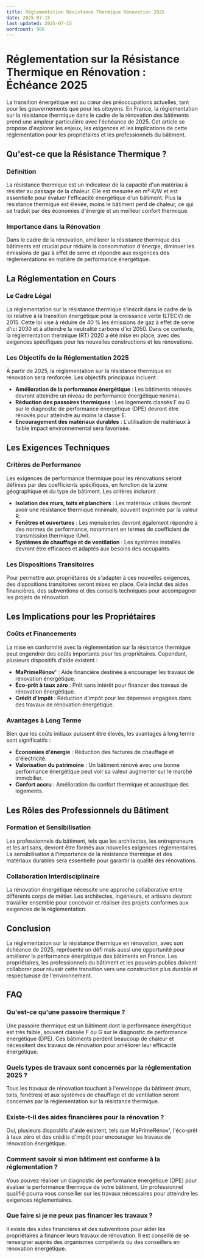 ```yaml
---
title: Réglementation Résistance Thermique Rénovation 2025
date: 2025-07-15
last_updated: 2025-07-15
wordcount: 966
---
```


# Réglementation sur la Résistance Thermique en Rénovation : Échéance 2025

La transition énergétique est au cœur des préoccupations actuelles, tant pour les gouvernements que pour les citoyens. En France, la réglementation sur la résistance thermique dans le cadre de la rénovation des bâtiments prend une ampleur particulière avec l'échéance de 2025. Cet article se propose d'explorer les enjeux, les exigences et les implications de cette réglementation pour les propriétaires et les professionnels du bâtiment.

## Qu'est-ce que la Résistance Thermique ?

### Définition

La résistance thermique est un indicateur de la capacité d'un matériau à résister au passage de la chaleur. Elle est mesurée en m²·K/W et est essentielle pour évaluer l'efficacité énergétique d'un bâtiment. Plus la résistance thermique est élevée, moins le bâtiment perd de chaleur, ce qui se traduit par des économies d'énergie et un meilleur confort thermique.

### Importance dans la Rénovation

Dans le cadre de la rénovation, améliorer la résistance thermique des bâtiments est crucial pour réduire la consommation d'énergie, diminuer les émissions de gaz à effet de serre et répondre aux exigences des réglementations en matière de performance énergétique.

## La Réglementation en Cours

### Le Cadre Légal

La réglementation sur la résistance thermique s'inscrit dans le cadre de la loi relative à la transition énergétique pour la croissance verte (LTECV) de 2015. Cette loi vise à réduire de 40 % les émissions de gaz à effet de serre d'ici 2030 et à atteindre la neutralité carbone d'ici 2050. Dans ce contexte, la réglementation thermique (RT) 2020 a été mise en place, avec des exigences spécifiques pour les nouvelles constructions et les rénovations.

### Les Objectifs de la Réglementation 2025

À partir de 2025, la réglementation sur la résistance thermique en rénovation sera renforcée. Les objectifs principaux incluent :

- **Amélioration de la performance énergétique** : Les bâtiments rénovés devront atteindre un niveau de performance énergétique minimal.
- **Réduction des passoires thermiques** : Les logements classés F ou G sur le diagnostic de performance énergétique (DPE) devront être rénovés pour atteindre au moins la classe E.
- **Encouragement des matériaux durables** : L'utilisation de matériaux à faible impact environnemental sera favorisée.

## Les Exigences Techniques

### Critères de Performance

Les exigences de performance thermique pour les rénovations seront définies par des coefficients spécifiques, en fonction de la zone géographique et du type de bâtiment. Les critères incluront :

- **Isolation des murs, toits et planchers** : Les matériaux utilisés devront avoir une résistance thermique minimale, souvent exprimée par la valeur R.
- **Fenêtres et ouvertures** : Les menuiseries devront également répondre à des normes de performance, notamment en termes de coefficient de transmission thermique (Uw).
- **Systèmes de chauffage et de ventilation** : Les systèmes installés devront être efficaces et adaptés aux besoins des occupants.

### Les Dispositions Transitoires

Pour permettre aux propriétaires de s'adapter à ces nouvelles exigences, des dispositions transitoires seront mises en place. Cela inclut des aides financières, des subventions et des conseils techniques pour accompagner les projets de rénovation.

## Les Implications pour les Propriétaires

### Coûts et Financements

La mise en conformité avec la réglementation sur la résistance thermique peut engendrer des coûts importants pour les propriétaires. Cependant, plusieurs dispositifs d'aide existent :

- **MaPrimeRénov'** : Aide financière destinée à encourager les travaux de rénovation énergétique.
- **Éco-prêt à taux zéro** : Prêt sans intérêt pour financer des travaux de rénovation énergétique.
- **Crédit d'impôt** : Réduction d'impôt pour les dépenses engagées dans des travaux de rénovation énergétique.

### Avantages à Long Terme

Bien que les coûts initiaux puissent être élevés, les avantages à long terme sont significatifs :

- **Économies d'énergie** : Réduction des factures de chauffage et d'électricité.
- **Valorisation du patrimoine** : Un bâtiment rénové avec une bonne performance énergétique peut voir sa valeur augmenter sur le marché immobilier.
- **Confort accru** : Amélioration du confort thermique et acoustique des logements.

## Les Rôles des Professionnels du Bâtiment

### Formation et Sensibilisation

Les professionnels du bâtiment, tels que les architectes, les entrepreneurs et les artisans, devront être formés aux nouvelles exigences réglementaires. La sensibilisation à l'importance de la résistance thermique et des matériaux durables sera essentielle pour garantir la qualité des rénovations.

### Collaboration Interdisciplinaire

La rénovation énergétique nécessite une approche collaborative entre différents corps de métier. Les architectes, ingénieurs, et artisans devront travailler ensemble pour concevoir et réaliser des projets conformes aux exigences de la réglementation.

## Conclusion

La réglementation sur la résistance thermique en rénovation, avec son échéance de 2025, représente un défi mais aussi une opportunité pour améliorer la performance énergétique des bâtiments en France. Les propriétaires, les professionnels du bâtiment et les pouvoirs publics doivent collaborer pour réussir cette transition vers une construction plus durable et respectueuse de l'environnement.

## FAQ

### Qu'est-ce qu'une passoire thermique ?

Une passoire thermique est un bâtiment dont la performance énergétique est très faible, souvent classée F ou G sur le diagnostic de performance énergétique (DPE). Ces bâtiments perdent beaucoup de chaleur et nécessitent des travaux de rénovation pour améliorer leur efficacité énergétique.

### Quels types de travaux sont concernés par la réglementation 2025 ?

Tous les travaux de rénovation touchant à l'enveloppe du bâtiment (murs, toits, fenêtres) et aux systèmes de chauffage et de ventilation seront concernés par la réglementation sur la résistance thermique.

### Existe-t-il des aides financières pour la rénovation ?

Oui, plusieurs dispositifs d'aide existent, tels que MaPrimeRénov', l'éco-prêt à taux zéro et des crédits d'impôt pour encourager les travaux de rénovation énergétique.

### Comment savoir si mon bâtiment est conforme à la réglementation ?

Vous pouvez réaliser un diagnostic de performance énergétique (DPE) pour évaluer la performance thermique de votre bâtiment. Un professionnel qualifié pourra vous conseiller sur les travaux nécessaires pour atteindre les exigences réglementaires.

### Que faire si je ne peux pas financer les travaux ?

Il existe des aides financières et des subventions pour aider les propriétaires à financer leurs travaux de rénovation. Il est conseillé de se renseigner auprès des organismes compétents ou des conseillers en rénovation énergétique.